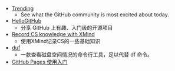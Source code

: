 - [Trending](https://github.com/trending/python?since=daily)
  - See what the GitHub community is most excited about today.
- [HelloGitHub](https://github.com/521xueweihan/HelloGitHub)
  - 分享 GitHub 上有趣、入门级的开源项目
- [Record CS knowledge with XMind](https://github.com/SmartKeyerror/ZeroMind#Python)
  - 使用XMind记录CS的一些基础知识
- [duf](https://hellogithub.com/periodical/statistics/click/?target=https://github.com/muesli/duf)
  - 一款查看磁盘空间情况的命令行工具，足以代替 df 命令。
- [GitHub Pages 使用入门](https://www.zybuluo.com/xinx1n/note/675519)

